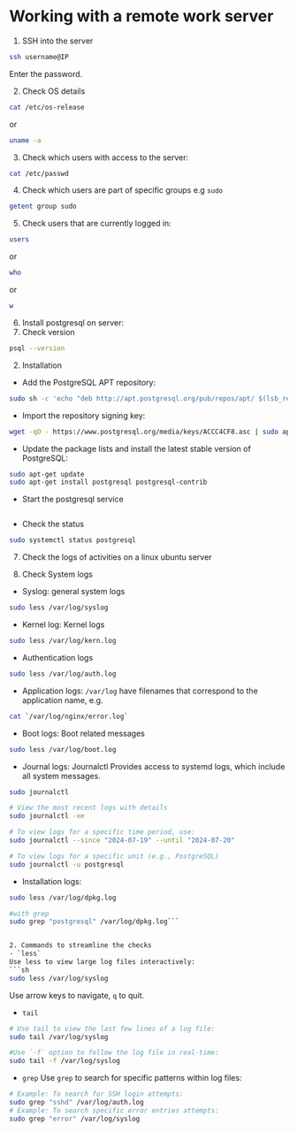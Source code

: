 # Working with a remote work server

1. SSH into the server
```sh
ssh username@IP
```
Enter the password.

2. Check OS details
```sh
cat /etc/os-release
```
or

```sh
uname -a
```
3. Check which users with access to the server:
```sh
cat /etc/passwd
```

4. Check which users are part of specific groups e.g `sudo`

```sh
getent group sudo
```

5. Check users that are currently logged in:
```sh
users
```
or 
```sh
who
```
or 
```sh
w
```

6. Install postgresql on server:
1. Check version
```sh
psql --version
```

2. Installation
- Add the PostgreSQL APT repository:
```sh
sudo sh -c 'echo "deb http://apt.postgresql.org/pub/repos/apt/ $(lsb_release -cs)-pgdg main" > /etc/apt/sources.list.d/pgdg.list'

```
- Import the repository signing key:
```sh
wget -qO - https://www.postgresql.org/media/keys/ACCC4CF8.asc | sudo apt-key add -

```
- Update the package lists and install the latest stable version of PostgreSQL:
```sh
sudo apt-get update
sudo apt-get install postgresql postgresql-contrib
```
- Start the postgresql service
```sh
```
- Check the status
```sh
sudo systemctl status postgresql
```

7. Check the logs of activities on a linux ubuntu server

1. Check System logs
- Syslog: general system logs
```sh
sudo less /var/log/syslog

```
- Kernel log: Kernel logs
```sh
sudo less /var/log/kern.log

```
- Authentication logs
```sh
sudo less /var/log/auth.log

```
- Application logs: `/var/log`
have filenames that correspond to the application name, e.g.
```sh
cat `/var/log/nginx/error.log`
```
- Boot logs: Boot related messages
```sh
sudo less /var/log/boot.log
```

- Journal logs: Journalctl Provides access to systemd logs, which include all system messages.
```sh
sudo journalctl

# View the most recent logs with details
sudo journalctl -xe  

# To view logs for a specific time period, use:
sudo journalctl --since "2024-07-19" --until "2024-07-20"

# To view logs for a specific unit (e.g., PostgreSQL)
sudo journalctl -u postgresql
```

- Installation logs:
```sh
sudo less /var/log/dpkg.log

#with grep
sudo grep "postgresql" /var/log/dpkg.log```


2. Commands to streamline the checks
- `less`
Use less to view large log files interactively:
```sh
sudo less /var/log/syslog
```
Use arrow keys to navigate, `q` to quit.

- `tail` 

```sh
# Use tail to view the last few lines of a log file:
sudo tail /var/log/syslog
```

```sh
#Use `-f` option to follow the log file in real-time:
sudo tail -f /var/log/syslog
```

- `grep`
Use `grep` to search for specific patterns within log files:
```sh
# Example: To search for SSH login attempts:
sudo grep "sshd" /var/log/auth.log
# Example: To search specific error entries attempts:
sudo grep "error" /var/log/syslog
```